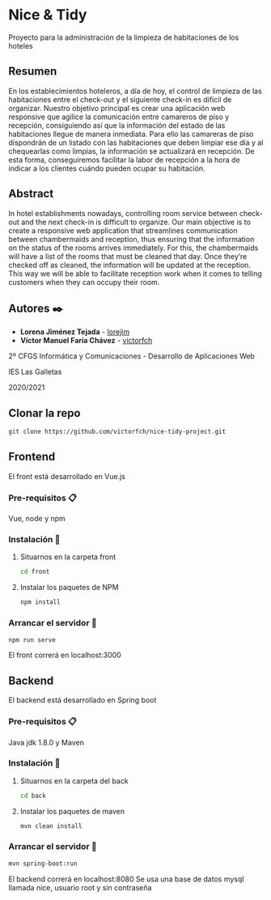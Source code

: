 # Nice & Tidy

Proyecto para la administración de la limpieza de habitaciones de los hoteles


## Resumen
En los establecimientos hoteleros, a día de hoy, el control de limpieza de las habitaciones entre el check-out y el siguiente check-in es difícil de organizar. 
Nuestro objetivo principal es crear una aplicación web responsive que agilice la comunicación entre camareros de piso y recepción, consiguiendo así que la información del estado de las habitaciones llegue de manera inmediata. Para ello las camareras de piso dispondrán de un listado con las habitaciones que deben limpiar ese día y al chequearlas como limpias, la información se actualizará en recepción.
De esta forma, conseguiremos facilitar la labor de recepción a la hora de indicar a los clientes cuándo pueden ocupar su habitación.

## Abstract
In hotel establishments nowadays, controlling room service between check-out and the next check-in is difficult to organize.
Our main objective is to create a responsive web application that streamlines communication between chambermaids and reception, thus ensuring that the information on the status of the rooms arrives immediately. For this, the chambermaids will have a list of the rooms that must be cleaned that day. Once they’re checked off as cleaned, the information will be updated at the reception.
This way we will be able to facilitate reception work when it comes to telling customers when they can occupy their room.


## Autores ✒️
* **Lorena Jiménez Tejada** - [lorejim](https://github.com/lorejim)
* **Víctor Manuel Faría Chávez** - [victorfch](https://github.com/victorfch)

2º CFGS Informática y Comunicaciones - Desarrollo de Aplicaciones Web

IES Las Galletas

2020/2021

## Clonar la repo
```sh
git clone https://github.com/victorfch/nice-tidy-project.git
```

## Frontend
El front está desarrollado en Vue.js

### Pre-requisitos 📋
Vue, node y npm
### Instalación 🔧
1. Situarnos en la carpeta front
   ```sh
   cd front
   ```
2. Instalar los paquetes de NPM
   ```sh
   npm install
   ```
### Arrancar el servidor 🚀
```sh
npm run serve
```
El front correrá en localhost:3000

## Backend
El backend está desarrollado en Spring boot

### Pre-requisitos 📋
Java jdk 1.8.0 y Maven
### Instalación 🔧
1. Situarnos en la carpeta del back
   ```sh
   cd back
   ```
2. Instalar los paquetes de maven
   ```sh
   mvn clean install
   ```
### Arrancar el servidor 🚀
```sh
mvn spring-boot:run
```
El backend correrá en localhost:8080
Se usa una base de datos mysql llamada nice, usuario root y sin contraseña

